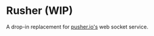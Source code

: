 # Rusher (WIP)

A drop-in replacement for [pusher.io's](https://pusher.com/docs/) web socket service.

